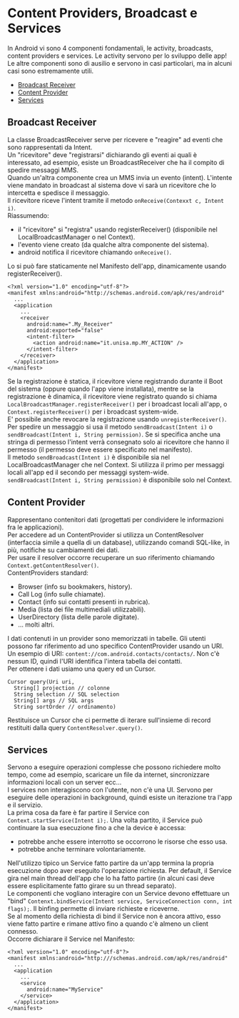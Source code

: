 # Content Providers, Broadcast e Services
In Android vi sono 4 componenti fondamentali, le activity, broadcasts, content providers e services. Le activity servono per lo sviluppo delle app! Le altre componenti sono di ausilio e servono 
in casi particolari, ma in alcuni casi sono estremamente utili.
* [Broadcast Receiver](#broadcast-receiver)
* [Content Provider](#content-provider)
* [Services](#services)
## Broadcast Receiver
La classe BroadcastReceiver serve per ricevere e "reagire" ad eventi che sono rappresentati da Intent.  
Un "ricevitore" deve "registrarsi" dichiarando gli eventi ai quali è interessato, ad esempio, esiste un BroadcastReceiver che ha il compito di spedire messaggi MMS.  
Quando un'altra componente crea un MMS invia un evento (intent). L'intente viene mandato in broadcast al sistema dove vi sarà un ricevitore che lo intercetta e spedisce il messaggio.  
Il ricevitore riceve l'intent tramite il metodo `onReceive(Contexxt c, Intent i)`.  
Riassumendo:
* il "ricevitore" si "registra" usando registerReceiver() (disponibile nel LocalBroadcastManager o nel Context).
* l'evento viene creato (da qualche altra componente del sistema).
* android notifica il ricevitore chiamando `onReceive()`.  
  
Lo si può fare staticamente nel Manifesto dell'app, dinamicamente usando registerReceiver().
```
<?xml version="1.0" encoding="utf-8"?>
<manifest xmlns:android="http://schemas.android.com/apk/res/android"
  ...
  <application
    ...
    <receiver
      android:name=".My_Receiver"
      android:exported="false"
      <intent-filter>
        <action android:name="it.unisa.mp.MY_ACTION" />
      </intent-filter>
    </receiver>
  </application>
</manifest>
```
Se la registrazione è statica, il ricevitore viene registrando durante il Boot del sistema (oppure quando l'app viene installata), mentre se la registrazione è dinamica, il ricevitore 
viene registrato quando si chiama `LocalBroadcastManager.registerReceiver()` per i broadcast locali all'app, o `Context.registerReceiver()` per i broadcast system-wide.  
E' possibile anche revocare la registrazione usando `unregisterReceiver()`.  
Per spedire un messaggio si usa il metodo `sendBroadcast(Intent i)` o `sendBroadcast(Intent i, String permission)`. Se si specifica anche una stringa di permesso l'intent verrà consegnato 
solo ai ricevitore che hanno il permesso (il permesso deve essere specificato nel manifesto).  
Il metodo `sendBroadcast(Intent i)` è disponibile sia nel LocalBroadcastManager che nel Context. Si utilizza il primo per messaggi locali all'app ed il secondo per messaggi system-wide. 
`sendBroadcast(Intent i, String permission)` è disponibile solo nel Context.
## Content Provider
Rappresentano contenitori dati (progettati per condividere le informazioni fra le applicazioni).  
Per accedere ad un ContentProvider si utilizza un ContentResolver (interfaccia simile a quella di un database), utilizzando comandi SQL-like, in più, notifiche su cambiamenti dei dati.  
Per usare il resolver occorre recuperare un suo riferimento chiamando `Context.getContentResolver()`.  
ContentProviders standard:
* Browser (info su bookmakers, history).
* Call Log (info sulle chiamate).
* Contact (info sui contatti presenti in rubrica).
* Media (lista dei file multimediali utilizzabili).
* UserDirectory (lista delle parole digitate).
* ... molti altri.  
  
I dati contenuti in un provider sono memorizzati in tabelle. Gli utenti possono far riferimento ad uno specifico ContentProvider usando un URI.  
Un esempio di URI: `content://com.android.contacts/contacts/`. Non c'è nessun ID, quindi l'URI identifica l'intera tabella dei contatti.  
Per ottenere i dati usiamo una query ed un Cursor.
```
Cursor query(Uri uri,
  String[] projection // colonne
  String selection // SQL selection
  String[] args // SQL args
  String sortOrder // ordinamento)
```
Restituisce un Cursor che ci permette di iterare sull'insieme di record restituiti dalla query `ContentResolver.query()`.
## Services
Servono a eseguire operazioni complesse che possono richiedere molto tempo, come ad esempio, scaricare un file da internet, sincronizzare informazioni locali con un server ecc...  
I services non interagiscono con l'utente, non c'è una UI. Servono per eseguire delle operazioni in background, quindi esiste un iterazione tra l'app e il servizio.  
La prima cosa da fare è far partire il Service con `Context.startService(Intent i);`. Una volta partito, il Service può continuare la sua esecuzione fino a che la device è accessa:
* potrebbe anche essere interrotto se occorrono le risorse che esso usa.
* potrebbe anche terminare volontariamente.  
  
Nell'utilizzo tipico un Service fatto partire da un'app termina la propria esecuzione dopo aver eseguito l'operazione richiesta. Per default, il Service gira nel main thread dell'app che lo ha fatto partire (in alcuni casi deve essere esplicitamente fatto girare su un thread separato).  
Le componenti che vogliano interagire con un Service devono effettuare un "bind" `Contenxt.bindService(Intent service, ServiceConnection conn, int flags);`. Il binfing permette di inviare richieste e riceverne.  
Se al momento della richiesta di bind il Service non è ancora attivo, esso viene fatto partire e rimane attivo fino a quando c'è almeno un client connesso.  
Occorre dichiarare il Service nel Manifesto:
```
<?xml version="1.0" encoding="utf-8"?>
<manifest xmlns:android="http:///schemas.android.com/apk/res/android"
  ...
  <application
    ...
    <service
      android:name="MyService"
    </service>
  </application>
</manifest>
```

